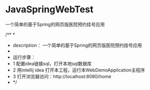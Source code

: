 # JavaSpringWebTest
一个简单的基于Spring的网页版医院预约挂号应用

/**
 *
 * description： 一个简单的基于Spring的网页版医院预约挂号应用
 *
 * 运行步骤：
 * 1 配置idea链接sql，打开本地sql数据库
 * 2 用intellij idea 打开本工程，运行本WebDemoApplication主程序
 * 3 打开浏览器访问：http://localhost:8080/home
 * */
